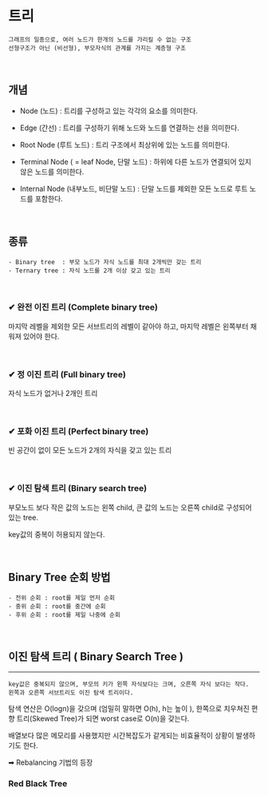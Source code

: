 
# 트리
```
그래프의 일종으로, 여러 노드가 한개의 노드를 가리킬 수 없는 구조
선형구조가 아닌 (비선형), 부모자식의 관계를 가지는 계층형 구조
```
<br>

## 개념
- Node (노드) : 트리를 구성하고 있는 각각의 요소를 의미한다.

- Edge (간선) : 트리를 구성하기 위해 노드와 노드를 연결하는 선을 의미한다.
- Root Node (루트 노드) : 트리 구조에서 최상위에 있는 노드를 의미한다.
- Terminal Node ( = leaf Node, 단말 노드) : 하위에 다른 노드가 연결되어 있지 않은 노드를 의미한다.
- Internal Node (내부노드, 비단말 노드) : 단말 노드를 제외한 모든 노드로 루트 노드를 포함한다.

<br>

## 종류
```
- Binary tree  : 부모 노드가 자식 노드를 최대 2개씩만 갖는 트리
- Ternary tree : 자식 노드를 2개 이상 갖고 있는 트리
```
<br>

### ✔ 완전 이진 트리 (Complete binary tree)
마지막 레벨을 제외한 모든 서브트리의 레벨이 같아야 하고, 마지막 레벨은 왼쪽부터 채워져 있어야 한다.

<Br>

### ✔ 정 이진 트리 (Full binary tree)
자식 노드가 없거나 2개인 트리

<Br>

### ✔ 포화 이진 트리 (Perfect binary tree)
빈 공간이 없이 모든 노드가 2개의 자식을 갖고 있는 트리

<Br>

### ✔ 이진 탐색 트리 (Binary search tree)
부모노드 보다 작은 값의 노드는 왼쪽 child, 큰 값의 노드는 오른쪽 child로 구성되어 있는 tree.

key값의 중복이 허용되지 않는다.

<br>

## Binary Tree 순회 방법
```
- 전위 순회 : root를 제일 먼저 순회
- 중위 순회 : root를 중간에 순회
- 후위 순회 : root를 제일 나중에 순회
```

<br>

## 이진 탐색 트리 ( Binary Search Tree )
------
```
key값은 중복되지 않으며, 부모의 키가 왼쪽 자식보다는 크며, 오른쪽 자식 보다는 작다.
왼쪽과 오른쪽 서브트리도 이진 탐색 트리이다.
```
탐색 연산은 O(logn)을 갖으며 (엄밀히 말하면 O(h), h는 높이 ), 한쪽으로 치우쳐진 편향 트리(Skewed Tree)가 되면 worst case로 O(n)을 갖는다.

배열보다 많은 메모리를 사용했지만 시간복잡도가 같게되는 비효율적이 상황이 발생하기도 한다. 

➡ Rebalancing 기법의 등장 

### Red Black Tree
```

```